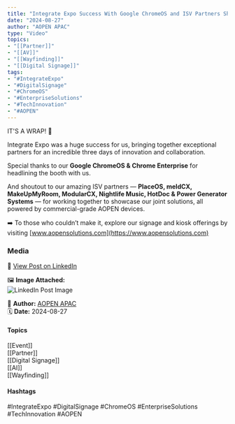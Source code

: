```yaml
---
title: "Integrate Expo Success With Google ChromeOS and ISV Partners Showcasing AOPEN Solutions"  
date: "2024-08-27"  
author: "AOPEN APAC"  
type: "Video"  
topics:  
- "[[Partner]]"  
- "[[AV]]"  
- "[[Wayfinding]]"  
- "[[Digital Signage]]"  
tags:  
- "#IntegrateExpo"  
- "#DigitalSignage"  
- "#ChromeOS"  
- "#EnterpriseSolutions"  
- "#TechInnovation"  
- "#AOPEN"  
---
```

IT'S A WRAP! 🎉

Integrate Expo was a huge success for us, bringing together exceptional partners for an incredible three days of innovation and collaboration.

Special thanks to our **Google ChromeOS & Chrome Enterprise** for headlining the booth with us.

And shoutout to our amazing ISV partners — **PlaceOS, meldCX, MakeUpMyRoom, ModularCX, Nightlife Music, HotDoc & Power Generator Systems** — for working together to showcase our joint solutions, all powered by commercial-grade AOPEN devices.

➡️ To those who couldn’t make it, explore our signage and kiosk offerings by visiting [www.aopensolutions.com](https://www.aopensolutions.com)

### Media

🔗 [View Post on LinkedIn](https://www.linkedin.com/feed/update/urn:li:activity:7234063001119535105)  
  
🖼 **Image Attached:**  
![LinkedIn Post Image](https://media.licdn.com/dms/image/v2/D5605AQGLYaZMQUtJgw/videocover-low/videocover-low/0/1724732639980?e=1742263200&v=beta&t=ahBJbHc8lMqWe8ymCRi-i3nfYpQLPrxWaz5JWYPuWQQ)  
  
👤 **Author:** [AOPEN APAC](https://www.linkedin.com/company/placeos/)  
🗓️ **Date:** 2024-08-27

#### Topics

[[Event]]  
[[Partner]]  
[[Digital Signage]]  
[[AI]]  
[[Wayfinding]]

#### Hashtags

#IntegrateExpo #DigitalSignage #ChromeOS #EnterpriseSolutions #TechInnovation #AOPEN